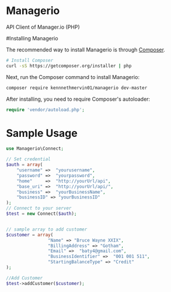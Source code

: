 # Managerio
API Client of Manager.io (PHP)

#Installing Managerio

The recommended way to install Managerio is through
[Composer](http://getcomposer.org).

```bash
# Install Composer
curl -sS https://getcomposer.org/installer | php
```

Next, run the Composer command to install Managerio:

```bash
composer require kennnethmervin01/managerio dev-master
```

After installing, you need to require Composer's autoloader:

```php
require 'vendor/autoload.php';
```

# Sample Usage
``` php
use Managerio\Connect;

// Set credential
$auth = array(
	"username" =>  "yourusername", 
	"password" =>  "yourpassword", 
	"home"     =>  "http://yourUrl/api",
	"base_uri" =>  "http://yourUrl/api/",
	"business" =>  "yourBusinessName",
	"businessID" => "yourBusinessID"   
);
// Connect to your server
$test = new Connect($auth);


// sample array to add customer
$customer = array(
				"Name" => "Bruce Wayne XXIX",
		  		"BillingAddress" => "Gotham",
		  		"Email" =>  "baty4@gmail.com",
		  		"BusinessIdentifier" =>  "001 001 511",
		  		"StartingBalanceType" => "Credit"
);

//Add Customer
$test->addCustomer($customer);
```
